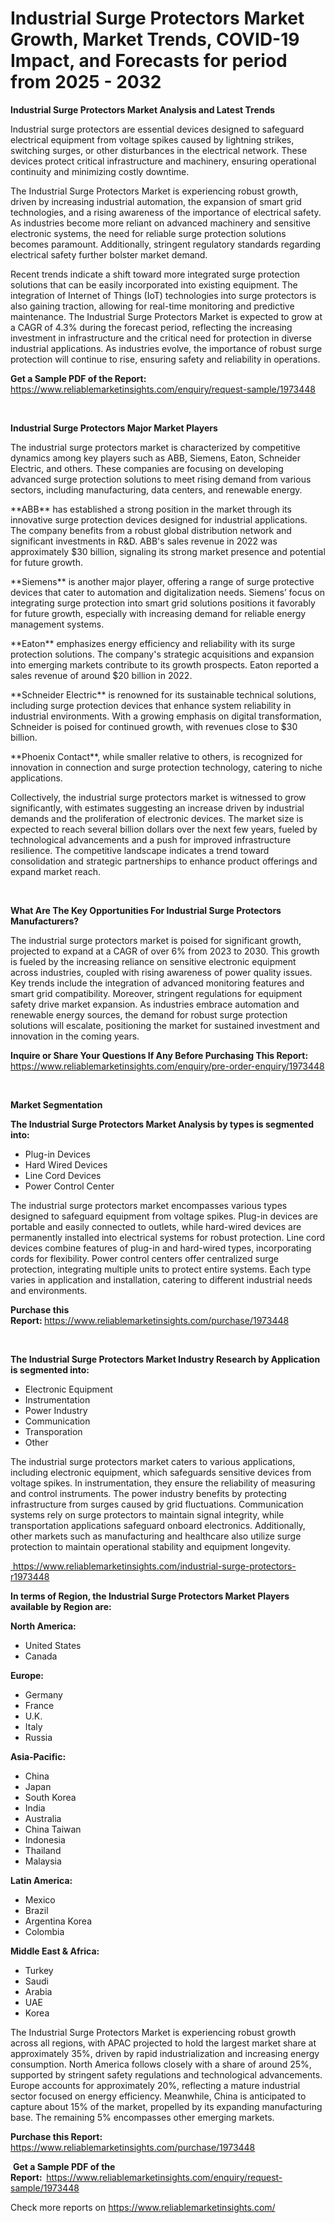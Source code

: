 <p><h1>Industrial Surge Protectors Market Growth, Market Trends, COVID-19 Impact, and Forecasts for period from 2025 - 2032</h1></p><p><strong>Industrial Surge Protectors Market Analysis and Latest Trends</strong></p>
<p><p>Industrial surge protectors are essential devices designed to safeguard electrical equipment from voltage spikes caused by lightning strikes, switching surges, or other disturbances in the electrical network. These devices protect critical infrastructure and machinery, ensuring operational continuity and minimizing costly downtime.</p><p>The Industrial Surge Protectors Market is experiencing robust growth, driven by increasing industrial automation, the expansion of smart grid technologies, and a rising awareness of the importance of electrical safety. As industries become more reliant on advanced machinery and sensitive electronic systems, the need for reliable surge protection solutions becomes paramount. Additionally, stringent regulatory standards regarding electrical safety further bolster market demand.</p><p>Recent trends indicate a shift toward more integrated surge protection solutions that can be easily incorporated into existing equipment. The integration of Internet of Things (IoT) technologies into surge protectors is also gaining traction, allowing for real-time monitoring and predictive maintenance. The Industrial Surge Protectors Market is expected to grow at a CAGR of 4.3% during the forecast period, reflecting the increasing investment in infrastructure and the critical need for protection in diverse industrial applications. As industries evolve, the importance of robust surge protection will continue to rise, ensuring safety and reliability in operations.</p></p>
<p><strong>Get a Sample PDF of the Report:&nbsp;</strong> <a href="https://www.reliablemarketinsights.com/enquiry/request-sample/1973448?utm_campaign=2468&utm_medium=2&utm_source=Github&utm_content=ia&utm_term=28022025&utm_id=industrial-surge-protectors">https://www.reliablemarketinsights.com/enquiry/request-sample/1973448</a></p>
<p>&nbsp;</p>
<p><strong>Industrial Surge Protectors Major Market Players</strong></p>
<p><p>The industrial surge protectors market is characterized by competitive dynamics among key players such as ABB, Siemens, Eaton, Schneider Electric, and others. These companies are focusing on developing advanced surge protection solutions to meet rising demand from various sectors, including manufacturing, data centers, and renewable energy.</p><p>**ABB** has established a strong position in the market through its innovative surge protection devices designed for industrial applications. The company benefits from a robust global distribution network and significant investments in R&D. ABB's sales revenue in 2022 was approximately $30 billion, signaling its strong market presence and potential for future growth.</p><p>**Siemens** is another major player, offering a range of surge protective devices that cater to automation and digitalization needs. Siemens’ focus on integrating surge protection into smart grid solutions positions it favorably for future growth, especially with increasing demand for reliable energy management systems.</p><p>**Eaton** emphasizes energy efficiency and reliability with its surge protection solutions. The company's strategic acquisitions and expansion into emerging markets contribute to its growth prospects. Eaton reported a sales revenue of around $20 billion in 2022.</p><p>**Schneider Electric** is renowned for its sustainable technical solutions, including surge protection devices that enhance system reliability in industrial environments. With a growing emphasis on digital transformation, Schneider is poised for continued growth, with revenues close to $30 billion.</p><p>**Phoenix Contact**, while smaller relative to others, is recognized for innovation in connection and surge protection technology, catering to niche applications.</p><p>Collectively, the industrial surge protectors market is witnessed to grow significantly, with estimates suggesting an increase driven by industrial demands and the proliferation of electronic devices. The market size is expected to reach several billion dollars over the next few years, fueled by technological advancements and a push for improved infrastructure resilience. The competitive landscape indicates a trend toward consolidation and strategic partnerships to enhance product offerings and expand market reach.</p></p>
<p>&nbsp;</p>
<p><strong>What Are The Key Opportunities For Industrial Surge Protectors Manufacturers?</strong></p>
<p><p>The industrial surge protectors market is poised for significant growth, projected to expand at a CAGR of over 6% from 2023 to 2030. This growth is fueled by the increasing reliance on sensitive electronic equipment across industries, coupled with rising awareness of power quality issues. Key trends include the integration of advanced monitoring features and smart grid compatibility. Moreover, stringent regulations for equipment safety drive market expansion. As industries embrace automation and renewable energy sources, the demand for robust surge protection solutions will escalate, positioning the market for sustained investment and innovation in the coming years.</p></p>
<p><strong>Inquire or Share Your Questions If Any Before Purchasing This Report:</strong> <a href="https://www.reliablemarketinsights.com/enquiry/pre-order-enquiry/1973448?utm_campaign=2468&utm_medium=2&utm_source=Github&utm_content=ia&utm_term=28022025&utm_id=industrial-surge-protectors">https://www.reliablemarketinsights.com/enquiry/pre-order-enquiry/1973448</a></p>
<p>&nbsp;</p>
<p><strong>Market Segmentation</strong></p>
<p><strong>The Industrial Surge Protectors Market Analysis by types is segmented into:</strong></p>
<p><ul><li>Plug-in Devices</li><li>Hard Wired Devices</li><li>Line Cord Devices</li><li>Power Control Center</li></ul></p>
<p><p>The industrial surge protectors market encompasses various types designed to safeguard equipment from voltage spikes. Plug-in devices are portable and easily connected to outlets, while hard-wired devices are permanently installed into electrical systems for robust protection. Line cord devices combine features of plug-in and hard-wired types, incorporating cords for flexibility. Power control centers offer centralized surge protection, integrating multiple units to protect entire systems. Each type varies in application and installation, catering to different industrial needs and environments.</p></p>
<p><strong>Purchase this Report:&nbsp;</strong><a href="https://www.reliablemarketinsights.com/purchase/1973448?utm_campaign=2468&utm_medium=2&utm_source=Github&utm_content=ia&utm_term=28022025&utm_id=industrial-surge-protectors">https://www.reliablemarketinsights.com/purchase/1973448</a></p>
<p>&nbsp;</p>
<p><strong>The Industrial Surge Protectors Market Industry Research by Application is segmented into:</strong></p>
<p><ul><li>Electronic Equipment</li><li>Instrumentation</li><li>Power Industry</li><li>Communication</li><li>Transporation</li><li>Other</li></ul></p>
<p><p>The industrial surge protectors market caters to various applications, including electronic equipment, which safeguards sensitive devices from voltage spikes. In instrumentation, they ensure the reliability of measuring and control instruments. The power industry benefits by protecting infrastructure from surges caused by grid fluctuations. Communication systems rely on surge protectors to maintain signal integrity, while transportation applications safeguard onboard electronics. Additionally, other markets such as manufacturing and healthcare also utilize surge protection to maintain operational stability and equipment longevity.</p></p>
<p><a href="https://www.reliablemarketinsights.com/industrial-surge-protectors-r1973448?utm_campaign=2468&utm_medium=2&utm_source=Github&utm_content=ia&utm_term=28022025&utm_id=industrial-surge-protectors">&nbsp;https://www.reliablemarketinsights.com/industrial-surge-protectors-r1973448</a></p>
<p><strong>In terms of Region, the Industrial Surge Protectors Market Players available by Region are:</strong></p>
<p>
    <p> <strong> North America: </strong>
        <ul>
            <li>United States</li>
            <li>Canada</li>
        </ul>
        </p> 
    <p> <strong> Europe: </strong>
        <ul>
            <li>Germany</li>
            <li>France</li>
            <li>U.K.</li>
            <li>Italy</li>
            <li>Russia</li>
        </ul>
        </p> 
    <p> <strong> Asia-Pacific: </strong>
        <ul>
            <li>China</li>
            <li>Japan</li>
            <li>South Korea</li>
            <li>India</li>
            <li>Australia</li>
            <li>China Taiwan</li>
            <li>Indonesia</li>
            <li>Thailand</li>
            <li>Malaysia</li>
        </ul>
        </p> 
    <p> <strong> Latin America: </strong>
        <ul>
            <li>Mexico</li>
            <li>Brazil</li>
            <li>Argentina Korea</li>
            <li>Colombia</li>
        </ul>
        </p> 
    <p> <strong> Middle East & Africa: </strong>
        <ul>
            <li>Turkey</li>
            <li>Saudi</li>
            <li>Arabia</li>
            <li>UAE</li>
            <li>Korea</li>
        </ul>
    </p>
    </p>
<p><p>The Industrial Surge Protectors Market is experiencing robust growth across all regions, with APAC projected to hold the largest market share at approximately 35%, driven by rapid industrialization and increasing energy consumption. North America follows closely with a share of around 25%, supported by stringent safety regulations and technological advancements. Europe accounts for approximately 20%, reflecting a mature industrial sector focused on energy efficiency. Meanwhile, China is anticipated to capture about 15% of the market, propelled by its expanding manufacturing base. The remaining 5% encompasses other emerging markets.</p></p>
<p><strong>Purchase this Report: </strong><a href="https://www.reliablemarketinsights.com/purchase/1973448?utm_campaign=2468&utm_medium=2&utm_source=Github&utm_content=ia&utm_term=28022025&utm_id=industrial-surge-protectors">https://www.reliablemarketinsights.com/purchase/1973448</a></p>
<p>&nbsp;<strong>Get a Sample PDF of the Report:&nbsp;&nbsp;</strong><a href="https://www.reliablemarketinsights.com/enquiry/request-sample/1973448?utm_campaign=2468&utm_medium=2&utm_source=Github&utm_content=ia&utm_term=28022025&utm_id=industrial-surge-protectors">https://www.reliablemarketinsights.com/enquiry/request-sample/1973448</a></p>
<p><strong></strong></p>
<p>Check more reports on <a href="https://www.reliablemarketinsights.com/?utm_campaign=2468&utm_medium=2&utm_source=Github&utm_content=ia&utm_term=28022025&utm_id=industrial-surge-protectors">https://www.reliablemarketinsights.com/</a></p>